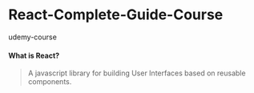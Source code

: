 # React-Complete-Guide-Course
udemy-course


#### What is React?
> A javascript library for building User Interfaces based on reusable components.
> 
